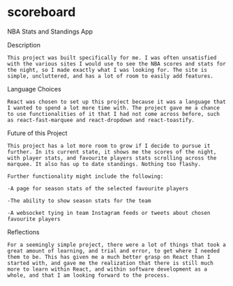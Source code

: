 # scoreboard
NBA Stats and Standings App

Description

    This project was built specifically for me. I was often unsatisfied with the various sites I would use to see the NBA scores and stats for the night, so I made exactly what I was looking for. The site is simple, uncluttered, and has a lot of room to easily add features.

Language Choices

    React was chosen to set up this project because it was a language that I wanted to spend a lot more time with. The project gave me a chance to use functionalities of it that I had not come across before, such as react-fast-marquee and react-dropdown and react-toastify.

Future of this Project

    This project has a lot more room to grow if I decide to pursue it further. In its current state, it shows me the scores of the night, with player stats, and favourite players stats scrolling across the marquee. It also has up to date standings. Nothing too flashy.

    Further functionality might include the following:

    -A page for season stats of the selected favourite players

    -The ability to show season stats for the team

    -A websocket tying in team Instagram feeds or tweets about chosen favourite players

Reflections

    For a seemingly simple project, there were a lot of things that took a great amount of learning, and trial and error, to get where I needed them to be. This has given me a much better grasp on React than I started with, and gave me the realization that there is still much more to learn within React, and within software development as a whole, and that I am looking forward to the process.


